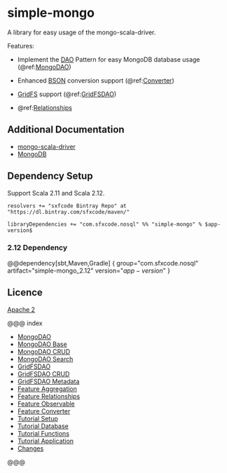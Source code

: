 # simple-mongo

A library for easy usage of the mongo-scala-driver.

Features:

* Implement the [DAO](https://en.wikipedia.org/wiki/Data_access_object) Pattern for easy MongoDB database usage (@ref:[MongoDAO](dao/mongo_dao.md))

* Enhanced [BSON](http://mongodb.github.io/mongo-scala-driver/2.2/bson/) conversion support (@ref:[Converter](features/converter.md))

* [GridFS](https://docs.mongodb.com/manual/core/gridfs/) support (@ref:[GridFSDAO](dao/gridfs_dao.md))
* @ref:[Relationships](features/relationships.md)

## Additional Documentation


* [mongo-scala-driver](http://mongodb.github.io/mongo-scala-driver/2.2/)
*  [MongoDB](https://docs.mongodb.com/)


## Dependency Setup

Support Scala 2.11 and Scala 2.12.

```
resolvers += "sxfcode Bintray Repo" at "https://dl.bintray.com/sfxcode/maven/"

libraryDependencies += "com.sfxcode.nosql" %% "simple-mongo" % $app-version$

```
### 2.12 Dependency

@@dependency[sbt,Maven,Gradle] {
  group="com.sfxcode.nosql"
  artifact="simple-mongo_2.12"
  version="$app-version$"
}

## Licence

[Apache 2](https://github.com/sfxcode/simple-mongo/blob/master/LICENSE)

@@@ index

 - [MongoDAO](dao/mongo_dao.md)
 - [MongoDAO Base](dao/base.md)
 - [MongoDAO CRUD](dao/crud.md)
 - [MongoDAO Search](dao/search.md)
 - [GridFSDAO](dao/gridfs_dao.md)
 - [GridFSDAO CRUD](gridfs/crud.md)
 - [GridFSDAO Metadata](gridfs/metadata.md)
 - [Feature Aggregation](features/aggregation.md)
 - [Feature Relationships](features/relationships.md)
 - [Feature Observable](features/observable.md)
 - [Feature Converter](features/converter.md)
 - [Tutorial Setup](tutorial/setup.md)
 - [Tutorial Database](tutorial/database.md)
 - [Tutorial Functions](tutorial/functions.md)
 - [Tutorial Application](tutorial/application.md)
 - [Changes ](changes.md)

@@@
